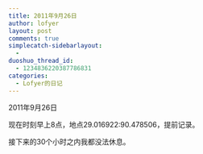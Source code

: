 ```yaml
---
title: 2011年9月26日
author: lofyer
layout: post
comments: true
simplecatch-sidebarlayout:
  - 
duoshuo_thread_id:
  - 1234836220387786831
categories:
  - Lofyer的日记
---
```

2011年9月26日

现在时刻早上8点，地点29.016922:90.478506，提前记录。

接下来的30个小时之内我都没法休息。